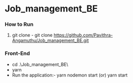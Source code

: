 # Job_management_BE

### How to Run
1. git clone - git clone https://github.com/Pavithra-Angamuthu/Job_management_BE.git

### Front-End 
- cd .\Job_management_BE\ 
- yarn
- Run the application:- yarn nodemon start (or) yarn start
